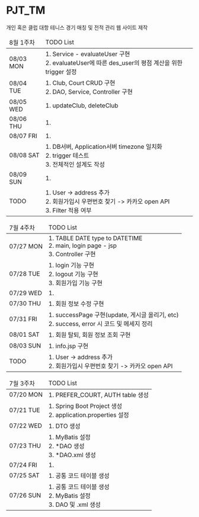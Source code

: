 # PJT_TM
개인 혹은 클럽 대항 테니스 경기 매칭 및 전적 관리 웹 사이트 제작

<!-- 8월 1주차 -->
<table>
  <thead>
    <tr>
      <td>8월 1주차</td>
      <td>TODO List</td>
    </tr>
  </thead>
  <tbody>
    <tr>
      <td>08/03 MON</td>
      <td>
        1. Service - evaluateUser 구현<br/>
        2. evaluateUser에 따른 des_user의 평점 계산을 위한 trigger 설정
      </td>
    </tr>
    <tr>
      <td>08/04 TUE</td>
      <td>
        1. Club, Court CRUD 구현<br/>
        2. DAO, Service, Controller 구현
      </td>
    </tr>
    <tr>
      <td>08/05 WED</td>
      <td>
        1. updateClub, deleteClub 
      </td>
    </tr>
    <tr>
      <td>08/06 THU</td>
      <td>
        1. 
      </td>
    </tr>
    <tr>
      <td>08/07 FRI</td>
      <td>
        1. 
      </td>
    </tr>
    <tr>
      <td>08/08 SAT</td>
      <td>
        1. DB서버, Application서버 timezone 일치화<br/>
        2. trigger 테스트<br/>
        3. 전체적인 설계도 작성
      </td>
    </tr>
    <tr>
      <td>08/09 SUN</td>
      <td>
        1. 
      </td>
    </tr>
    <tr>
      <td>TODO</td>
      <td>
        1. User -> address 추가<br/>
        2. 회원가입시 우편번호 찾기 -> 카카오 open API<br/>
        3. Filter 적용 여부
      </td>
    </tr>
  </tbody>
</table>

<!-- 7월 4주차 -->
<table>
  <thead>
    <tr>
      <td>7월 4주차</td>
      <td>TODO List</td>
    </tr>
  </thead>
  <tbody>
    <tr>
      <td>07/27 MON</td>
      <td>
        1. TABLE DATE type to DATETIME<br/>
        2. main, login page - jsp<br/>
        3. Controller 구현
      </td>
    </tr>
    <tr>
      <td>07/28 TUE</td>
      <td>
        1. login 기능 구현<br/>
        2. logout 기능 구현<br/>
        3. 회원가입 기능 구현
      </td>
    </tr>
    <tr>
      <td>07/29 WED</td>
      <td>
        1. 
      </td>
    </tr>
    <tr>
      <td>07/30 THU</td>
      <td>
        1. 회원 정보 수정 구현
      </td>
    </tr>
    <tr>
      <td>07/31 FRI</td>
      <td>
        1. successPage 구현(update, 게시글 올리기, etc)<br/>
        2. success, error 시 코드 및 메세지 정리
      </td>
    </tr>
    <tr>
      <td>08/01 SAT</td>
      <td>
        1. 회원 탈퇴, 회원 정보 조회 구현
      </td>
    </tr>
    <tr>
      <td>08/03 SUN</td>
      <td>
        1. info.jsp 구현
      </td>
    </tr>
    <tr>
      <td>TODO</td>
      <td>
        1. User -> address 추가<br/>
        2. 회원가입시 우편번호 찾기 -> 카카오 open API
      </td>
    </tr>
  </tbody>
</table>

<!-- 7월 3주차 -->
<table>
  <thead>
    <tr>
      <td>7월 3주차</td>
      <td>TODO List</td>
    </tr>
  </thead>
  <tbody>
    <tr>
      <td>07/20 MON</td>
      <td>
        1. PREFER_COURT, AUTH table 생성
      </td>
    </tr>
    <tr>
      <td>07/21 TUE</td>
      <td>
        1. Spring Boot Project 생성<br/>
        2. application.properties 설정
      </td>
    </tr>
    <tr>
      <td>07/22 WED</td>
      <td>
        1. DTO 생성
      </td>
    </tr>
    <tr>
      <td>07/23 THU</td>
      <td>
        1. MyBatis 설정<br/>
        2. *DAO 생성<br/>
        3. *DAO.xml 생성
      </td>
    </tr>
    <tr>
      <td>07/24 FRI</td>
      <td>
        1.
      </td>
    </tr>
    <tr>
      <td>07/25 SAT</td>
      <td>
        1. 공통 코드 테이블 생성
      </td>
    </tr>
    <tr>
      <td>07/26 SUN</td>
      <td>
        1. 공통 코드 테이블 생성<br/>
        2. MyBatis 설정<br/>
        3. DAO 및 .xml 생성
      </td>
    </tr>
  </tbody>
</table>
